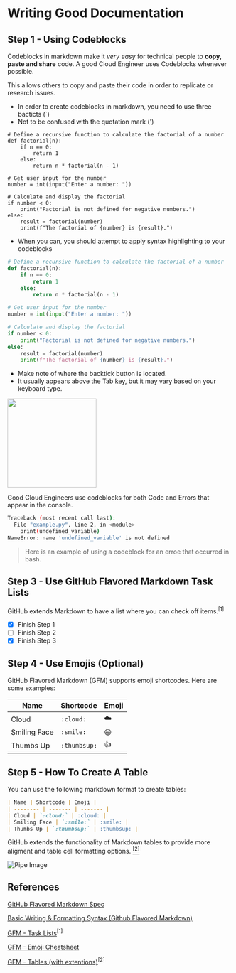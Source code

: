 # Writing Good Documentation

## Step 1 - Using Codeblocks

Codeblocks in markdown make it *very easy* for technical people to **copy, paste and share** code.
A good Cloud Engineer uses Codeblocks whenever possible.

This allows others to copy and paste their code in order  to replicate or research issues.


- In order to create codeblocks in markdown, you need to use three bacticts (`)
- Not to be confused with the quotation mark (')

```
# Define a recursive function to calculate the factorial of a number
def factorial(n):
    if n == 0:
        return 1
    else:
        return n * factorial(n - 1)

# Get user input for the number
number = int(input("Enter a number: "))

# Calculate and display the factorial
if number < 0:
    print("Factorial is not defined for negative numbers.")
else:
    result = factorial(number)
    print(f"The factorial of {number} is {result}.")
```

- When you can, you should attempt to apply syntax highlighting to your codeblocks

```python
# Define a recursive function to calculate the factorial of a number
def factorial(n):
    if n == 0:
        return 1
    else:
        return n * factorial(n - 1)

# Get user input for the number
number = int(input("Enter a number: "))

# Calculate and display the factorial
if number < 0:
    print("Factorial is not defined for negative numbers.")
else:
    result = factorial(number)
    print(f"The factorial of {number} is {result}.")

```
- Make note of where the backtick button is located.
- It usually appears above the Tab key, but it may vary based on your keyboard type.

<img width="200px" src="https://github.com/giclarke/github-docs-example/assets/28026026/1ffcdbf5-5fbb-49c9-9d62-f174836e67a4" />


Good Cloud Engineers use codeblocks for both Code and Errors that appear in the console.

```bash
Traceback (most recent call last):
  File "example.py", line 2, in <module>
    print(undefined_variable)
NameError: name 'undefined_variable' is not defined
```

> Here is an example of using a codeblock for an erroe that occurred in bash.

## Step 3 - Use GitHub Flavored Markdown Task Lists

GitHub extends Markdown to have a list where you can check off items.<sup>[1]</sup>

- [x] Finish Step 1
- [ ] Finish Step 2
- [x] Finish Step 3

## Step 4 - Use Emojis (Optional)

GitHub Flavored Markdown (GFM) supports emoji shortcodes.
Here are some examples:

| Name | Shortcode | Emoji |
| -------- | ------- | ------- |
| Cloud | `:cloud:` | :cloud: | 
| Smiling Face | `:smile:` | :smile: |
| Thumbs Up | `:thumbsup:` | :thumbsup: |

## Step 5 - How To Create A Table

You can use the following markdown format to create tables:

```markdown
| Name | Shortcode | Emoji |
| -------- | ------- | ------- |
| Cloud | `:cloud:` | :cloud: | 
| Smiling Face | `:smile:` | :smile: |
| Thumbs Up | `:thumbsup:` | :thumbsup: |

```
GitHub extends the functionality of Markdown tables to provide more aligment and table cell formatting options. [<sup>[2]</sup>](#references)




![Pipe Image](https://github.com/giclarke/github-docs-example/assets/28026026/90d1e5fa-3f32-43c2-bafe-56e6e6d37786)


## References
[GitHub Flavored Markdown Spec](https://github.github.com/gfm/) 

[Basic Writing & Formatting Syntax (Github Flavored Markdown)](https://docs.github.com/en/get-started/writing-on-github/getting-started-with-writing-and-formatting-on-github/basic-writing-and-formatting-syntax#quoting-text)

[GFM - Task Lists](https://docs.github.com/en/get-started/writing-on-github/getting-started-with-writing-and-formatting-on-github/basic-writing-and-formatting-syntax#task-lists)<sup>[1]</sup>

[GFM - Emoji Cheatsheet](https://github.com/ikatyang/emoji-cheat-sheet)

[GFM - Tables (with extentions)](https://github.github.com/gfm/#tables-extension-)<sup>[2]</sup>
